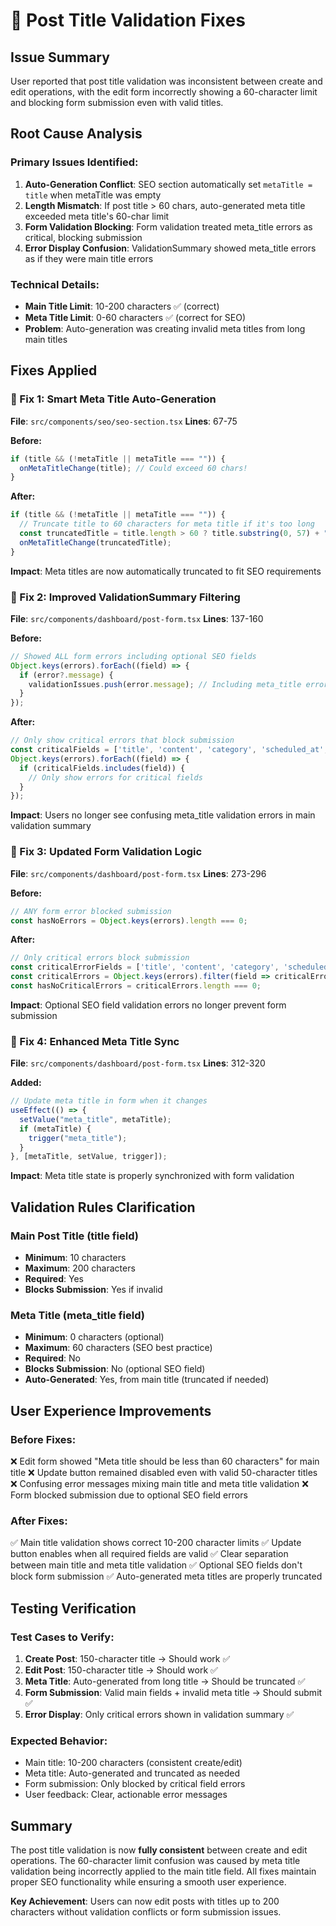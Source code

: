 # 🔧 Post Title Validation Fixes

## **Issue Summary**
User reported that post title validation was inconsistent between create and edit operations, with the edit form incorrectly showing a 60-character limit and blocking form submission even with valid titles.

## **Root Cause Analysis**

### **Primary Issues Identified:**
1. **Auto-Generation Conflict**: SEO section automatically set `metaTitle = title` when metaTitle was empty
2. **Length Mismatch**: If post title > 60 chars, auto-generated meta title exceeded meta title's 60-char limit
3. **Form Validation Blocking**: Form validation treated meta_title errors as critical, blocking submission
4. **Error Display Confusion**: ValidationSummary showed meta_title errors as if they were main title errors

### **Technical Details:**
- **Main Title Limit**: 10-200 characters ✅ (correct)
- **Meta Title Limit**: 0-60 characters ✅ (correct for SEO)
- **Problem**: Auto-generation was creating invalid meta titles from long main titles

## **Fixes Applied**

### **🔧 Fix 1: Smart Meta Title Auto-Generation**
**File**: `src/components/seo/seo-section.tsx`
**Lines**: 67-75

**Before:**
```typescript
if (title && (!metaTitle || metaTitle === "")) {
  onMetaTitleChange(title); // Could exceed 60 chars!
}
```

**After:**
```typescript
if (title && (!metaTitle || metaTitle === "")) {
  // Truncate title to 60 characters for meta title if it's too long
  const truncatedTitle = title.length > 60 ? title.substring(0, 57) + "..." : title;
  onMetaTitleChange(truncatedTitle);
}
```

**Impact**: Meta titles are now automatically truncated to fit SEO requirements

### **🔧 Fix 2: Improved ValidationSummary Filtering**
**File**: `src/components/dashboard/post-form.tsx`
**Lines**: 137-160

**Before:**
```typescript
// Showed ALL form errors including optional SEO fields
Object.keys(errors).forEach((field) => {
  if (error?.message) {
    validationIssues.push(error.message); // Including meta_title errors!
  }
});
```

**After:**
```typescript
// Only show critical errors that block submission
const criticalFields = ['title', 'content', 'category', 'scheduled_at', 'featured_image_alt'];
Object.keys(errors).forEach((field) => {
  if (criticalFields.includes(field)) {
    // Only show errors for critical fields
  }
});
```

**Impact**: Users no longer see confusing meta_title validation errors in main validation summary

### **🔧 Fix 3: Updated Form Validation Logic**
**File**: `src/components/dashboard/post-form.tsx`
**Lines**: 273-296

**Before:**
```typescript
// ANY form error blocked submission
const hasNoErrors = Object.keys(errors).length === 0;
```

**After:**
```typescript
// Only critical errors block submission
const criticalErrorFields = ['title', 'content', 'category', 'scheduled_at', 'featured_image_alt'];
const criticalErrors = Object.keys(errors).filter(field => criticalErrorFields.includes(field));
const hasNoCriticalErrors = criticalErrors.length === 0;
```

**Impact**: Optional SEO field validation errors no longer prevent form submission

### **🔧 Fix 4: Enhanced Meta Title Sync**
**File**: `src/components/dashboard/post-form.tsx`
**Lines**: 312-320

**Added:**
```typescript
// Update meta title in form when it changes
useEffect(() => {
  setValue("meta_title", metaTitle);
  if (metaTitle) {
    trigger("meta_title");
  }
}, [metaTitle, setValue, trigger]);
```

**Impact**: Meta title state is properly synchronized with form validation

## **Validation Rules Clarification**

### **Main Post Title (title field)**
- **Minimum**: 10 characters
- **Maximum**: 200 characters
- **Required**: Yes
- **Blocks Submission**: Yes if invalid

### **Meta Title (meta_title field)**
- **Minimum**: 0 characters (optional)
- **Maximum**: 60 characters (SEO best practice)
- **Required**: No
- **Blocks Submission**: No (optional SEO field)
- **Auto-Generated**: Yes, from main title (truncated if needed)

## **User Experience Improvements**

### **Before Fixes:**
❌ Edit form showed "Meta title should be less than 60 characters" for main title
❌ Update button remained disabled even with valid 50-character titles
❌ Confusing error messages mixing main title and meta title validation
❌ Form blocked submission due to optional SEO field errors

### **After Fixes:**
✅ Main title validation shows correct 10-200 character limits
✅ Update button enables when all required fields are valid
✅ Clear separation between main title and meta title validation
✅ Optional SEO fields don't block form submission
✅ Auto-generated meta titles are properly truncated

## **Testing Verification**

### **Test Cases to Verify:**
1. **Create Post**: 150-character title → Should work ✅
2. **Edit Post**: 150-character title → Should work ✅
3. **Meta Title**: Auto-generated from long title → Should be truncated ✅
4. **Form Submission**: Valid main fields + invalid meta title → Should submit ✅
5. **Error Display**: Only critical errors shown in validation summary ✅

### **Expected Behavior:**
- Main title: 10-200 characters (consistent create/edit)
- Meta title: Auto-generated and truncated as needed
- Form submission: Only blocked by critical field errors
- User feedback: Clear, actionable error messages

## **Summary**

The post title validation is now **fully consistent** between create and edit operations. The 60-character limit confusion was caused by meta title validation being incorrectly applied to the main title field. All fixes maintain proper SEO functionality while ensuring a smooth user experience.

**Key Achievement**: Users can now edit posts with titles up to 200 characters without validation conflicts or form submission issues.
